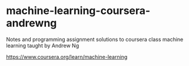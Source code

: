 # machine-learning-coursera-andrewng
Notes and programming assignment solutions to coursera class machine learning taught by Andrew Ng

https://www.coursera.org/learn/machine-learning
